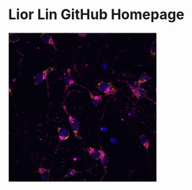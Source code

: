 # Lior Lin GitHub Homepage

<img src="https://github.com/LiorLin/LiorLin.github.io/blob/main/Composite_neuron_image_screenshot.jpg" align="left" width="300" style="margin-right: 10px;"> 

##
